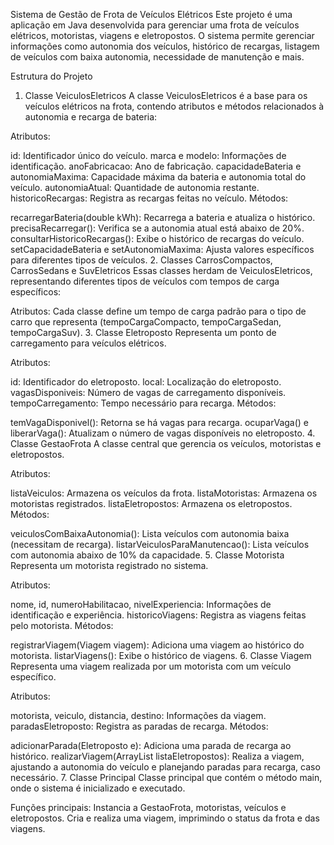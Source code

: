 Sistema de Gestão de Frota de Veículos Elétricos
Este projeto é uma aplicação em Java desenvolvida para gerenciar uma frota de veículos elétricos, motoristas, viagens e eletropostos. O sistema permite gerenciar informações como autonomia dos veículos, histórico de recargas, listagem de veículos com baixa autonomia, necessidade de manutenção e mais.

Estrutura do Projeto
1. Classe VeiculosEletricos
A classe VeiculosEletricos é a base para os veículos elétricos na frota, contendo atributos e métodos relacionados à autonomia e recarga de bateria:

Atributos:

id: Identificador único do veículo.
marca e modelo: Informações de identificação.
anoFabricacao: Ano de fabricação.
capacidadeBateria e autonomiaMaxima: Capacidade máxima da bateria e autonomia total do veículo.
autonomiaAtual: Quantidade de autonomia restante.
historicoRecargas: Registra as recargas feitas no veículo.
Métodos:

recarregarBateria(double kWh): Recarrega a bateria e atualiza o histórico.
precisaRecarregar(): Verifica se a autonomia atual está abaixo de 20%.
consultarHistoricoRecargas(): Exibe o histórico de recargas do veículo.
setCapacidadeBateria e setAutonomiaMaxima: Ajusta valores específicos para diferentes tipos de veículos.
2. Classes CarrosCompactos, CarrosSedans e SuvEletricos
Essas classes herdam de VeiculosEletricos, representando diferentes tipos de veículos com tempos de carga específicos:

Atributos: Cada classe define um tempo de carga padrão para o tipo de carro que representa (tempoCargaCompacto, tempoCargaSedan, tempoCargaSuv).
3. Classe Eletroposto
Representa um ponto de carregamento para veículos elétricos.

Atributos:

id: Identificador do eletroposto.
local: Localização do eletroposto.
vagasDisponiveis: Número de vagas de carregamento disponíveis.
tempoCarregamento: Tempo necessário para recarga.
Métodos:

temVagaDisponivel(): Retorna se há vagas para recarga.
ocuparVaga() e liberarVaga(): Atualizam o número de vagas disponíveis no eletroposto.
4. Classe GestaoFrota
A classe central que gerencia os veículos, motoristas e eletropostos.

Atributos:

listaVeiculos: Armazena os veículos da frota.
listaMotoristas: Armazena os motoristas registrados.
listaEletropostos: Armazena os eletropostos.
Métodos:

veiculosComBaixaAutonomia(): Lista veículos com autonomia baixa (necessitam de recarga).
listarVeiculosParaManutencao(): Lista veículos com autonomia abaixo de 10% da capacidade.
5. Classe Motorista
Representa um motorista registrado no sistema.

Atributos:

nome, id, numeroHabilitacao, nivelExperiencia: Informações de identificação e experiência.
historicoViagens: Registra as viagens feitas pelo motorista.
Métodos:

registrarViagem(Viagem viagem): Adiciona uma viagem ao histórico do motorista.
listarViagens(): Exibe o histórico de viagens.
6. Classe Viagem
Representa uma viagem realizada por um motorista com um veículo específico.

Atributos:

motorista, veiculo, distancia, destino: Informações da viagem.
paradasEletroposto: Registra as paradas de recarga.
Métodos:

adicionarParada(Eletroposto e): Adiciona uma parada de recarga ao histórico.
realizarViagem(ArrayList<Eletroposto> listaEletropostos): Realiza a viagem, ajustando a autonomia do veículo e planejando paradas para recarga, caso necessário.
7. Classe Principal
Classe principal que contém o método main, onde o sistema é inicializado e executado.

Funções principais:
Instancia a GestaoFrota, motoristas, veículos e eletropostos.
Cria e realiza uma viagem, imprimindo o status da frota e das viagens.

